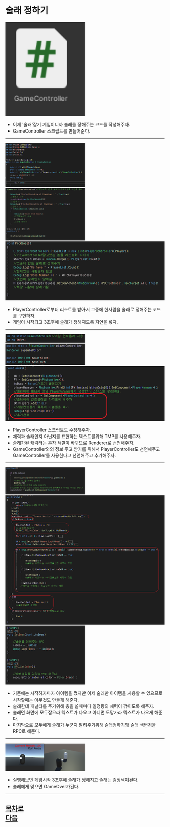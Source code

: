 술래 정하기     
=======================
<img src="https://github.com/isp829/3dunitymulty/blob/master/images/lecture7/lecture7-1/7-1-1.PNG" width="50%">  

* 이제 '술래'잡기 게임이니까 술래를 정해주는 코드를 작성해주자.  
* GameController 스크립트를 만들어준다.

----------------------------------------------   
<img src="https://github.com/isp829/3dunitymulty/blob/master/images/lecture7/lecture7-1/7-1-2.PNG" width="50%">  
<img src="https://github.com/isp829/3dunitymulty/blob/master/images/lecture7/lecture7-1/7-1-3.PNG" width="50%">  
<img src="https://github.com/isp829/3dunitymulty/blob/master/images/lecture7/lecture7-1/7-1-4.PNG" width="100%">  

* PlayerController로부터 리스트를 받아서 그중에 한사람을 술래로 정해주는 코드를 구현하자.  
* 게임이 시작되고 3초후에 술래가 정해지도록 지연을 넣자.  

----------------------------------------------   
<img src="https://github.com/isp829/3dunitymulty/blob/master/images/lecture7/lecture7-1/7-1-5.PNG" width="50%">  
<img src="https://github.com/isp829/3dunitymulty/blob/master/images/lecture7/lecture7-1/7-1-6.PNG" width="50%">  
<img src="https://github.com/isp829/3dunitymulty/blob/master/images/lecture7/lecture7-1/7-1-7.png" width="100%">  

* PlayerController 스크립트도 수정해주자.  
* 체력과 술래인지 아닌지를 표현하는 텍스트를위해 TMP를 사용해주자. 
* 술래가된 캐릭터는 혼자 색깔이 바뀌므로 Renderer로 선언해주자.  
* GameController와의 정보 주고 받기를 위해서 PlayerController도 선언해주고 GameController를 사용한다고 선언해주고 추가해주자.   

----------------------------------------------   
<img src="https://github.com/isp829/3dunitymulty/blob/master/images/lecture7/lecture7-1/7-1-8.PNG" width="50%">  
<img src="https://github.com/isp829/3dunitymulty/blob/master/images/lecture7/lecture7-1/7-1-9.png" width="100%">  
<img src="https://github.com/isp829/3dunitymulty/blob/master/images/lecture7/lecture7-1/7-1-10.PNG" width="50%">  

* 기존에는 시작하자마자 아이템을 꼈지만 이제 술래만 아이템을 사용할 수 있으므로 시작할때는 아무것도 안들게 해준다.   
* 술래한테 패널티를 주기위해 총을 쏠때마다 일정량의 체력이 깎이도록 해주자.  
* 술래면 화면에 모두잡으라 텍스트가 나오고 아니면 도망가라 텍스트가 나오게 해준다.  
* 마지막으로 모두에게 술래가 누군지 알려주기위해 술래정하기와 술래 색변경을 RPC로 해준다.  

----------------------------------------------   
<img src="https://github.com/isp829/3dunitymulty/blob/master/images/lecture7/lecture7-1/7-1-11.PNG" width="50%">  

* 실행해보면 게임시작 3초후에 술래가 정해지고 술래는 검정색이된다.  
* 술래에게 맞으면 GameOver가된다.  

----------------------------------------------   
[목차로](https://github.com/isp829/3dunitymulty/blob/master/README.md)  
[다음](https://github.com/isp829/3dunitymulty/blob/master/lecture/lecture8-1.md)  
-----------------------------   
